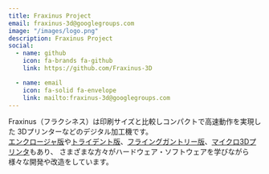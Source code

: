 ```yaml
---
title: Fraxinus Project
email: fraxinus-3d@googlegroups.com
image: "/images/logo.png"
description: Fraxinus Project
social:
  - name: github
    icon: fa-brands fa-github
    link: https://github.com/Fraxinus-3D

  - name: email
    icon: fa-solid fa-envelope
    link: mailto:fraxinus-3d@googlegroups.com
---
```


Fraxinus（フラクシネス）は印刷サイズと比較しコンパクトで高速動作を実現した
3Dプリンターなどのデジタル加工機です。  
[エンクロージャ版](../docs/enclosure)や[トライデント版](../docs/trident)、[フライングガントリー版](../docs/flying-gantry)、[マイクロ3Dプリンタ](../docs/micro-printers)もあり、
さまざまな方々がハードウェア・ソフトウェアを学びながら様々な開発や改造をしています。  
